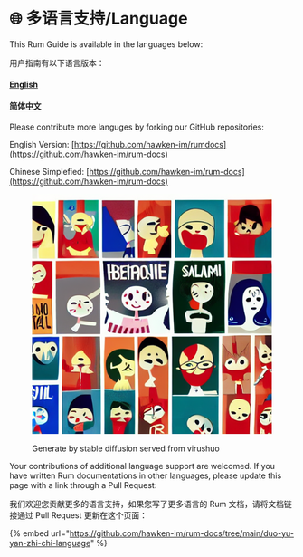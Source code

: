 # 🌐 多语言支持/Language

This Rum Guide is available in the languages below:

用户指南有以下语言版本：

#### [English](https://app.gitbook.com/o/9SHKDQEDtnG5hKH7k38f/s/6EQV9f4Sw1meDmmcnZow/)

#### [简体中文](https://app.gitbook.com/o/9SHKDQEDtnG5hKH7k38f/s/216qTN0ijD75fWVlhcBs/)



Please contribute more languges by forking our GitHub repositories:

English Version: [https://github.com/hawken-im/rumdocs](https://github.com/hawken-im/rum-docs)

Chinese Simplefied: [https://github.com/hawken-im/rum-docs](https://github.com/hawken-im/rum-docs)

<figure><img src=".gitbook/assets/image.png" alt=""><figcaption><p>Generate by stable diffusion served from virushuo</p></figcaption></figure>

Your contributions of additional language support are welcomed. If you have written Rum documentations in other languages, please update this page with a link through a Pull Request:

我们欢迎您贡献更多的语言支持，如果您写了更多语言的 Rum 文档，请将文档链接通过 Pull Request 更新在这个页面：

{% embed url="https://github.com/hawken-im/rum-docs/tree/main/duo-yu-yan-zhi-chi-language" %}
